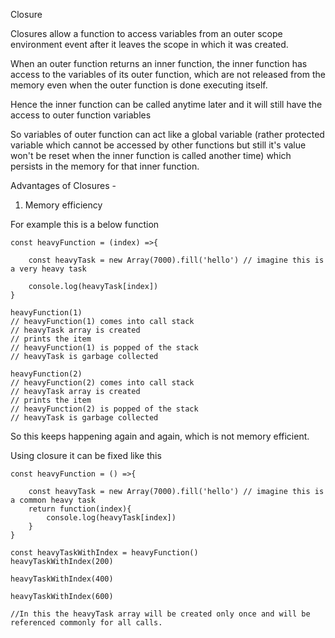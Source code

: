 Closure

Closures allow a function to access variables from an outer scope environment event after it leaves the scope in which it was created.

When an outer function returns an inner function, the inner function has access to the variables of its outer function, which are not released from the memory even when the outer function is done executing itself.

Hence the inner function can be called anytime later and it will still have the access to outer function variables

So variables of outer function can act like a global variable (rather protected variable which cannot be accessed by other functions but still it's value won't be reset when the inner function is called another time) which persists in the memory for that inner function.


Advantages of Closures - 

1. Memory efficiency

For example this is a below function
```
const heavyFunction = (index) =>{

    const heavyTask = new Array(7000).fill('hello') // imagine this is a very heavy task

    console.log(heavyTask[index])
}

heavyFunction(1)
// heavyFunction(1) comes into call stack
// heavyTask array is created
// prints the item
// heavyFunction(1) is popped of the stack
// heavyTask is garbage collected

heavyFunction(2)
// heavyFunction(2) comes into call stack
// heavyTask array is created
// prints the item
// heavyFunction(2) is popped of the stack
// heavyTask is garbage collected
```

So this keeps happening again and again, which is not memory efficient.

Using closure it can be fixed like this

```
const heavyFunction = () =>{

    const heavyTask = new Array(7000).fill('hello') // imagine this is a common heavy task
    return function(index){
        console.log(heavyTask[index])
    }
}

const heavyTaskWithIndex = heavyFunction()
heavyTaskWithIndex(200)

heavyTaskWithIndex(400)

heavyTaskWithIndex(600)

//In this the heavyTask array will be created only once and will be referenced commonly for all calls.

```